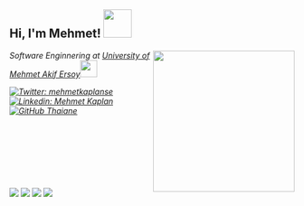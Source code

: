 <h2> Hi, I'm Mehmet! <img src="https://media.giphy.com/media/mGcNjsfWAjY5AEZNw6/giphy.gif" width="50"></h2>

<img align='right' src="https://media.giphy.com/media/HscDLzkO8EOTmgkhQP/giphy.gif" width="250">
<p><em>Software Enginnering at <a href="https://www.mehmetakif.edu.tr/">University of Mehmet Akif Ersoy</a><img src="https://media.giphy.com/media/fYSnHlufseco8Fh93Z/giphy.gif" width="30"></br>

[![Twitter: mehmetkaplanse](https://img.shields.io/twitter/follow/mehmetkaplanse?style=social)](https://twitter.com/mehmetkaplanse)
[![Linkedin: Mehmet Kaplan](https://img.shields.io/badge/-mehmetkaplan-blue?style=flat-square&logo=Linkedin&logoColor=white&link=https://www.linkedin.com/in/mehmet-kaplan-50583b23a/)](https://www.linkedin.com/in/mehmet-kaplan-50583b23a/)
[![GitHub Thaiane](https://img.shields.io/github/followers/thaiane?label=follow&style=social)](https://github.com/mehmetkaplanse)
 
<br/><br/><br/><br/><br/>


##
 
<div> 
  <a href="https://www.linkedin.com/in/mehmet-kaplan-50583b23a/" target="_blank"><img src="https://img.shields.io/badge/-LinkedIn-%230077B5?style=for-the-badge&logo=linkedin&logoColor=white" target="_blank"></a> 
  <a href="https://instagram.com/mehmetkaplan0" target="_blank"><img src="https://img.shields.io/badge/-Instagram-%23E4405F?style=for-the-badge&logo=instagram&logoColor=white" target="_blank"></a>
 <a href="https://discordapp.com/users/mehmetkaplan0#2520" target="_blank"><img src="https://img.shields.io/badge/Discord-7289DA?style=for-the-badge&logo=discord&logoColor=white" target="_blank"></a> 
  <a href = "mailto:contatorafaballerini@gmail.com"><img src="https://img.shields.io/badge/-Gmail-%23333?style=for-the-badge&logo=gmail&logoColor=white" target="_blank"></a>
  
</div>
